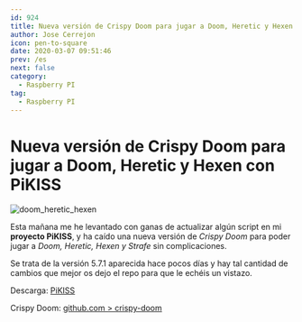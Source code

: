 ```yaml
---
id: 924
title: Nueva versión de Crispy Doom para jugar a Doom, Heretic y Hexen con PiKISS
author: Jose Cerrejon
icon: pen-to-square
date: 2020-03-07 09:51:46
prev: /es
next: false
category:
  - Raspberry PI
tag:
  - Raspberry PI
---
```


# Nueva versión de Crispy Doom para jugar a Doom, Heretic y Hexen con PiKISS

![doom_heretic_hexen](/images/2015/03/doom_heretic_hexen.png)

Esta mañana me he levantado con ganas de actualizar algún script en mi **proyecto PiKISS**, y ha caído una nueva versión de *Crispy Doom* para poder jugar a *Doom, Heretic, Hexen y Strafe* sin complicaciones.

Se trata de la versión 5.7.1 aparecida hace pocos días y hay tal cantidad de cambios que mejor os dejo el repo para que le echéis un vistazo.

Descarga: [PiKISS](https://github.com/jmcerrejon/PiKISS)

Crispy Doom: [github.com > crispy-doom](https://github.com/fabiangreffrath/crispy-doom)